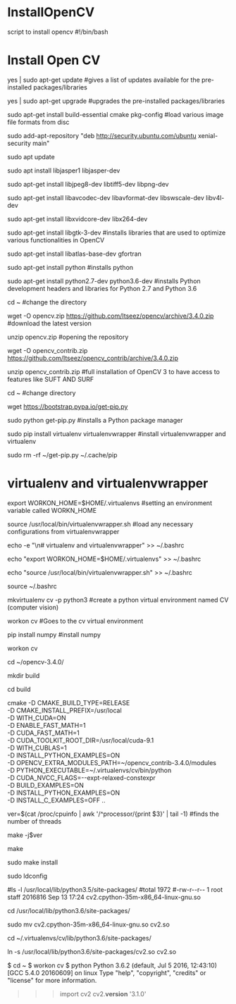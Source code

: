 # InstallOpenCV
script to install opencv
#!/bin/bash
# Install Open CV

yes | sudo apt-get update
#gives a list of updates available for the pre-installed packages/libraries

yes | sudo apt-get upgrade
#upgrades the pre-installed packages/libraries

sudo apt-get install build-essential cmake pkg-config
#load various image file formats from disc

sudo add-apt-repository "deb http://security.ubuntu.com/ubuntu xenial-security main"

sudo apt update

sudo apt install libjasper1 libjasper-dev

sudo apt-get install libjpeg8-dev libtiff5-dev libpng-dev

sudo apt-get install libavcodec-dev libavformat-dev libswscale-dev libv4l-dev

sudo apt-get install libxvidcore-dev libx264-dev

sudo apt-get install libgtk-3-dev
#installs libraries that are used to optimize various functionalities in OpenCV

sudo apt-get install libatlas-base-dev gfortran

sudo apt-get install python
#installs python

sudo apt-get install python2.7-dev python3.6-dev
#installs Python development headers and libraries for Python 2.7 and Python 3.6

cd ~
#change the directory

wget -O opencv.zip https://github.com/Itseez/opencv/archive/3.4.0.zip
#download the latest version

unzip opencv.zip
#opening the repository

wget -O opencv_contrib.zip https://github.com/Itseez/opencv_contrib/archive/3.4.0.zip

unzip opencv_contrib.zip
#full installation of OpenCV 3 to have access to features like SUFT AND SURF

cd ~
#change directory

wget https://bootstrap.pypa.io/get-pip.py

sudo python get-pip.py
#installs a Python package manager

sudo pip install virtualenv virtualenvwrapper
#install virtualenvwrapper and virtualenv

sudo rm -rf ~/get-pip.py ~/.cache/pip

# virtualenv and virtualenvwrapper

export WORKON_HOME=$HOME/.virtualenvs
#setting an environment variable called WORKN_HOME

source /usr/local/bin/virtualenvwrapper.sh
#load any necessary configurations from virtualenvwrapper

echo -e "\n# virtualenv and virtualenvwrapper" >> ~/.bashrc

echo "export WORKON_HOME=$HOME/.virtualenvs" >> ~/.bashrc

echo "source /usr/local/bin/virtualenvwrapper.sh" >> ~/.bashrc

source ~/.bashrc

mkvirtualenv cv -p python3
#create a python virtual environment named CV (computer vision)

workon cv
#Goes to the cv virtual environment

pip install numpy
#install numpy

workon cv

cd ~/opencv-3.4.0/

mkdir build

cd build

cmake -D CMAKE_BUILD_TYPE=RELEASE \
-D CMAKE_INSTALL_PREFIX=/usr/local \
-D WITH_CUDA=ON \
-D ENABLE_FAST_MATH=1 \
-D CUDA_FAST_MATH=1 \
-D CUDA_TOOLKIT_ROOT_DIR=/usr/local/cuda-9.1 \
-D WITH_CUBLAS=1 \
-D INSTALL_PYTHON_EXAMPLES=ON \
-D OPENCV_EXTRA_MODULES_PATH=~/opencv_contrib-3.4.0/modules \
-D PYTHON_EXECUTABLE=~/.virtualenvs/cv/bin/python \
-D CUDA_NVCC_FLAGS=--expt-relaxed-constexpr \
-D BUILD_EXAMPLES=ON \
-D INSTALL_PYTHON_EXAMPLES=ON \
-D INSTALL_C_EXAMPLES=OFF ..

ver=$(cat /proc/cpuinfo | awk '/^processor/{print $3}' | tail -1)
#finds the number of threads

make -j$ver

make

sudo make install

sudo ldconfig

#ls -l /usr/local/lib/python3.5/site-packages/
#total 1972
#-rw-r--r-- 1 root staff 2016816 Sep 13 17:24 cv2.cpython-35m-x86_64-linux-gnu.so

cd /usr/local/lib/python3.6/site-packages/

sudo mv cv2.cpython-35m-x86_64-linux-gnu.so cv2.so

cd ~/.virtualenvs/cv/lib/python3.6/site-packages/

ln -s /usr/local/lib/python3.6/site-packages/cv2.so cv2.so

$ cd ~
$ workon cv
$ python
Python 3.6.2 (default, Jul  5 2016, 12:43:10) 
[GCC 5.4.0 20160609] on linux
Type "help", "copyright", "credits" or "license" for more information.
>>> import cv2
>>> cv2.__version__
'3.1.0'
>>>




